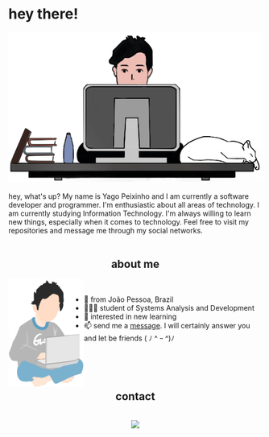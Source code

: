 # hey there!

<div align='center'><img src="github.png"></div>

<br>
<div="center">
hey, what's up? My name is Yago Peixinho and I am currently a software developer and programmer. I'm enthusiastic about all areas of technology. I am currently studying Information Technology. I'm always willing to learn new things, especially when it comes to technology. Feel free to visit my repositories and message me through my social networks.
<br>
<br>
 
<div>
 
<div align="center">
 
## about me
 
 </div>
 
 
<a href="#"><img align="left" width="150" height="#" src="yago.png"></a>
<br>
	

 - 📍 from João Pessoa, Brazil
 - 👨🏻‍💻 student of Systems Analysis and Development
 - 📕 interested in new learning
 - 📫 send me a [message](https://linktr.ee/yagopeixinho). I will certainly answer you and let be friends ( ﾉ ^ ｰ ^)ﾉ
 
 
<br>
<br>
<br>
	
<div align="center">

## contact
 </div>
  <br>
</div>

 
<div align="center">
<a href="https://linktr.ee/yagopeixinho"><img src="https://image.flaticon.com/icons/png/512/876/876207.png" width="6%"></a>    

</div>
<br>
 
 
 


